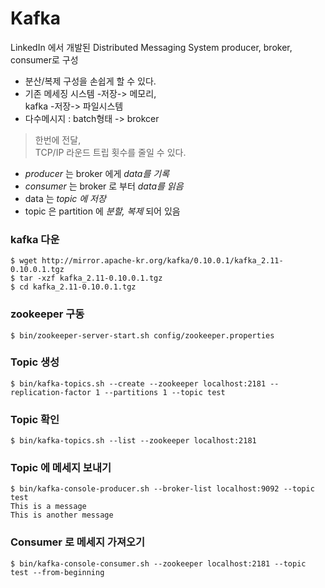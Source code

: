 # Kafka
LinkedIn 에서 개발된 Distributed Messaging System
producer, broker, consumer로 구성

- 분산/복제 구성을 손쉽게 할 수 있다.
- 기존 메세징 시스템  -저장->  메모리,<br />
  kafka  -저장->  파일시스템
- 다수메시지 : batch형태 -> brokcer
> 한번에 전달,<br />
  TCP/IP 라운드 트립 횟수를 줄일 수 있다.
- _producer_ 는 broker 에게 _data를 기록_
- _consumer_ 는 broker 로 부터 _data를 읽음_
- data 는 _topic 에 저장_
- topic 은 partition 에 _분할, 복제_ 되어 있음


### kafka 다운
```shell
$ wget http://mirror.apache-kr.org/kafka/0.10.0.1/kafka_2.11-0.10.0.1.tgz
$ tar -xzf kafka_2.11-0.10.0.1.tgz
$ cd kafka_2.11-0.10.0.1.tgz
```

### zookeeper 구동
```shell
$ bin/zookeeper-server-start.sh config/zookeeper.properties
```

### Topic 생성
```shell
$ bin/kafka-topics.sh --create --zookeeper localhost:2181 --replication-factor 1 --partitions 1 --topic test
```

### Topic 확인
```shell
$ bin/kafka-topics.sh --list --zookeeper localhost:2181
```

### Topic 에 메세지 보내기
```shell
$ bin/kafka-console-producer.sh --broker-list localhost:9092 --topic test
This is a message
This is another message
```

### Consumer 로 메세지 가져오기
```shell
$ bin/kafka-console-consumer.sh --zookeeper localhost:2181 --topic test --from-beginning
```
